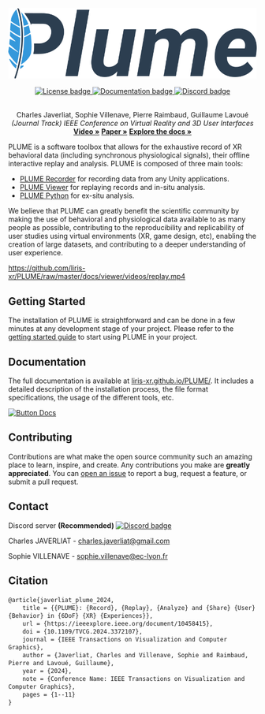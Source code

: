 <div align="center">
    <a href="https://github.com/liris-xr/PLUME">
        <picture>
            <source media="(prefers-color-scheme: dark)" srcset="docs/images/plume_logo_dark.png">
            <source media="(prefers-color-scheme: light)" srcset="docs/images/plume_logo_light.png">
            <img alt="PLUME banner." src="docs/images/plume_logo_light.png" style="max-height: 150px">
        </picture>
    </a>
    <p>
        <a href="https://opensource.org/license/gpl-3-0">
            <img alt="License badge" src="https://img.shields.io/badge/license-GPLv3-blue.svg"/>
        </a>
        <a href="https://github.com/liris-xr/PLUME/actions/workflows/docs.yml">
            <img alt="Documentation badge" src="https://github.com/liris-xr/PLUME/actions/workflows/docs.yml/badge.svg"/>
        </a>
        <a href="https://discord.gg/c3evqEWMge">
            <img alt="Discord badge" src="https://img.shields.io/discord/1151165491767935107?logo=discord&logoColor=white&label=discord"/>
        </a>
    </p>
</div>
<p align="center">
    <br />
    Charles Javerliat, Sophie Villenave, Pierre Raimbaud, Guillaume Lavoué
    <br />
    <em>(Journal Track) IEEE Conference on Virtual Reality and 3D User Interfaces</em>
    <br />
    <a href="https://www.youtube.com/watch?v=_6krSw7fNqg"><strong>Video »</strong><a>
    <a href="https://hal.science/hal-04488824"><strong>Paper »</strong></a>
    <a href="https://liris-xr.github.io/PLUME/"><strong>Explore the docs »</strong></a>
    <br />
</p>

PLUME is a software toolbox that allows for the exhaustive record of XR behavioral data (including synchronous physiological signals), their offline interactive replay and analysis. PLUME is composed of three main tools:

- [PLUME Recorder](https://www.github.com/liris-xr/PLUME-Recorder) for recording data from any Unity applications.
- [PLUME Viewer](https://www.github.com/liris-xr/PLUME-Recorder) for replaying records and in-situ analysis.
- [PLUME Python](https://www.github.com/liris-xr/PLUME-Recorder) for ex-situ analysis.

We believe that PLUME can greatly benefit the scientific community by making the use of behavioral and physiological data available to as many people as possible, contributing to the reproducibility and replicability of user studies using virtual environments (XR, game design, etc), enabling the creation of large datasets, and contributing to a deeper understanding of user experience.

https://github.com/liris-xr/PLUME/raw/master/docs/viewer/videos/replay.mp4

## Getting Started

The installation of PLUME is straightforward and can be done in a few minutes at any development stage of your project. Please refer to the [getting started guide](https://liris-xr.github.io/PLUME/get-started/) to start using PLUME in your project.


## Documentation

The full documentation is available at [liris-xr.github.io/PLUME/](https://liris-xr.github.io/PLUME/). It includes a detailed description of the installation process, the file format specifications, the usage of the different tools, etc.

[![Button Docs]][Explore the docs]

## Contributing

Contributions are what make the open source community such an amazing place to learn, inspire, and create. Any contributions you make are **greatly appreciated**. You can [open an issue](https://github.com/liris-xr/PLUME/issues) to report a bug, request a feature, or submit a pull request.

## Contact

Discord server **(Recommended)** <a href="https://discord.gg/c3evqEWMge">
            <img alt="Discord badge" src="https://img.shields.io/discord/1151165491767935107?logo=discord&logoColor=white&label=discord"/>
        </a>

Charles JAVERLIAT - charles.javerliat@gmail.com

Sophie VILLENAVE - sophie.villenave@ec-lyon.fr

## Citation
```
@article{javerliat_plume_2024,
	title = {{PLUME}: {Record}, {Replay}, {Analyze} and {Share} {User} {Behavior} in {6DoF} {XR} {Experiences}},
	url = {https://ieeexplore.ieee.org/document/10458415},
	doi = {10.1109/TVCG.2024.3372107},
	journal = {IEEE Transactions on Visualization and Computer Graphics},
	author = {Javerliat, Charles and Villenave, Sophie and Raimbaud, Pierre and Lavoué, Guillaume},
	year = {2024},
	note = {Conference Name: IEEE Transactions on Visualization and Computer Graphics},
	pages = {1--11}
}
```

[Button Docs]: https://img.shields.io/badge/Explore%20the%20docs-%E2%86%92-brightgreen
[Explore the docs]: https://liris-xr.github.io/PLUME/